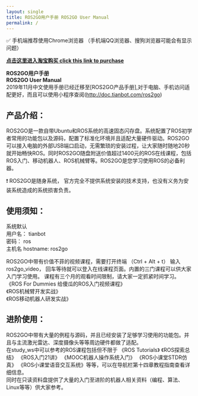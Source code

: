 ```yaml
---
layout: single
title: ROS2GO用户手册 ROS2GO User Manual
permalink: /
---
```


:white_check_mark: 手机端推荐使用Chrome浏览器 （手机端QQ浏览器、搜狗浏览器可能会有显示问题）

[**点击这里进入淘宝购买 click this link to purchase**](https://item.taobao.com/item.htm?id=581432149596)  

**ROS2GO用户手册**  
**ROS2GO User Manual**  
2019年11月中文使用手册已经迁移至[ROS2GO产品手册],对于电脑、手机访问适配更好，而且可以使用小程序查阅(http://doc.tianbot.com/ros2go)

## 产品介绍： 

ROS2GO是一款自带Ubuntu和ROS系统的高速固态闪存盘。系统配置了ROS初学者常用的功能包以及源码，配置了标准化环境并且适配大量硬件驱动。ROS2GO可以接入电脑的外部USB端口启动，无需繁琐的安装过程，让大家随时随地20秒就开始畅快ROS。同时ROS2GO随盘附送价值超过1400元的ROS在线课程，包括ROS入门、移动机器人、ROS机械臂等。ROS2GO是您学习使用ROS的必备利器。

:heavy_exclamation_mark: ROS2GO是随身系统， 官方完全不提供系统安装的技术支持，也没有义务为安装系统造成的系统损害负责。  
 
## 使用须知：

系统默认  
用户名： tianbot  
密码： ros  
主机名 hostname: ros2go  

ROS2GO中带有价值不菲的视频课程，需要打开终端 （Ctrl + Alt + t） 输入ros2go_video， 回车等待就可以登入在线课程页面。内置的三门课程可以供大家入门学习使用。 课程有三个月的观看时间限制，请大家一定抓紧时间学习。 
《ROS For Dummies 给傻瓜的ROS入门视频课程》  
《ROS机械臂开发实战》  
《ROS移动机器人研发实战》  

## 进阶使用：
ROS2GO中带有大量的例程与源码，并且已经安装了足够学习使用的功能包。并且与主流激光雷达、深度摄像头等等周边硬件都做了适配。   
在study_ws中可以参考的ROS课程包括但不限于 《ROS Tutorials》 《ROS探索总结》 《ROS入门21讲》 《MOOC机器人操作系统入门》 《ROS小课堂STDR仿真》 《ROS小课堂语音交互系统》等等，可以在导航栏第十四章教程指南查看详细信息。  
同时在只读资料盘提供了大量的入门至进阶的机器人相关资料（编程、算法、Linux等等）供大家参考。   



